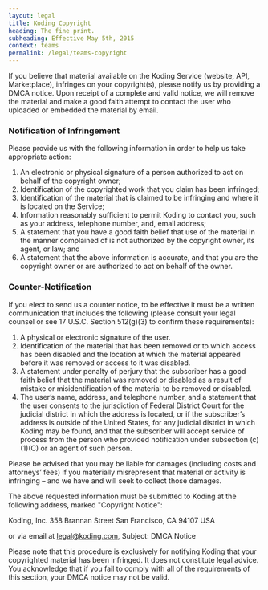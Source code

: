 ```yaml
---
layout: legal
title: Koding Copyright
heading: The fine print.
subheading: Effective May 5th, 2015
context: teams
permalink: /legal/teams-copyright
---
```


If you believe that material available on the Koding Service (website, API, Marketplace), infringes on your copyright(s), please notify us by providing a DMCA notice. Upon receipt of a complete and valid notice, we will remove the material and make a good faith attempt to contact the user who uploaded or embedded the material by email.

### Notification of Infringement

Please provide us with the following information in order to help us take appropriate action:

1. An electronic or physical signature of a person authorized to act on behalf of the copyright owner;
2. Identification of the copyrighted work that you claim has been infringed;
3. Identification of the material that is claimed to be infringing and where it is located on the Service;
4. Information reasonably sufficient to permit Koding to contact you, such as your address, telephone number, and, email address;
5. A statement that you have a good faith belief that use of the material in the manner complained of is not authorized by the copyright owner, its agent, or law; and
6. A statement that the above information is accurate, and that you are the copyright owner or are authorized to act on behalf of the owner.


### Counter-Notification

If you elect to send us a counter notice, to be effective it must be a written communication that includes the following (please consult your legal counsel or see 17 U.S.C. Section 512(g)(3) to confirm these requirements):

1. A physical or electronic signature of the user.
2. Identification of the material that has been removed or to which access has been disabled and the location at which the material appeared before it was removed or access to it was disabled.
3. A statement under penalty of perjury that the subscriber has a good faith belief that the material was removed or disabled as a result of mistake or misidentification of the material to be removed or disabled.
4. The user’s name, address, and telephone number, and a statement that the user consents to the jurisdiction of Federal District Court for the judicial district in which the address is located, or if the subscriber’s address is outside of the United States, for any judicial district in which Koding may be found, and that the subscriber will accept service of process from the person who provided notification under subsection (c)(1)(C) or an agent of such person.

Please be advised that you may be liable for damages (including costs and attorneys’ fees) if you materially misrepresent that material or activity is infringing – and we have and will seek to collect those damages.

The above requested information must be submitted to Koding at the following address, marked "Copyright Notice":

Koding, Inc.
358 Brannan Street
San Francisco, CA 94107
USA

or via email at legal@koding.com, Subject: DMCA Notice

Please note that this procedure is exclusively for notifying Koding that your copyrighted material has been infringed. It does not constitute legal advice. You acknowledge that if you fail to comply with all of the requirements of this section, your DMCA notice may not be valid.


